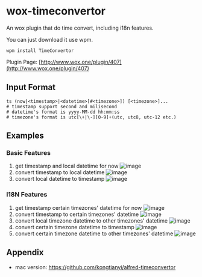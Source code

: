 # wox-timeconvertor
An wox plugin that do time convert, including i18n features.

You can just download it use wpm.
```
wpm install TimeConvertor
```

Plugin Page: [http://www.wox.one/plugin/407](http://www.wox.one/plugin/407)

## Input Format
```
ts (now|<timestamp>|<datetime>[#<timezone>]) [<timezone>]...
# timestamp support second and milisecond
# datetime's format is yyyy-MM-dd hh:mm:ss
# timezone's format is utc[\+|\-][0-9]+(utc, utc8, utc-12 etc.)
```

## Examples
### Basic Features
1. get timestamp and local datetime for now
 ![image](https://user-images.githubusercontent.com/15275771/206887026-e313ff5b-025b-4d1a-984e-9ff91b0b3d8b.png)
2. convert timestamp to local datetime
 ![image](https://user-images.githubusercontent.com/15275771/206887042-3aff9e7c-5ec4-4d3a-8ff1-1f06f71f941e.png)
3. convert local datetime to timestamp
 ![image](https://user-images.githubusercontent.com/15275771/206887861-241af448-2ffe-498d-bb4b-d2043ea8b619.png)
### I18N Features
1. get timestamp certain timezones' datetime for now
 ![image](https://user-images.githubusercontent.com/15275771/206887081-1977d264-4102-47ff-b5de-e96b3cfc3a2a.png)
2. convert timestamp to certain timezones' datetime 
 ![image](https://user-images.githubusercontent.com/15275771/206887095-4a851704-8b40-4cd4-813a-ea455937c592.png)
3. convert local timezone datetime to other timezones' datetime
 ![image](https://user-images.githubusercontent.com/15275771/206887872-ca3aba80-6506-4425-bd46-f69d92c9b352.png)
4. convert certain timezone datetime to timestamp
 ![image](https://user-images.githubusercontent.com/15275771/206887938-9ca29a46-027f-467d-aa43-352bd2d0dbcb.png)
5. convert certain timezone datetime to other timezones' datetime
 ![image](https://user-images.githubusercontent.com/15275771/206887950-176eada5-86f6-45c8-9a94-bb51d11b5fd9.png)

## Appendix

* mac version: https://github.com/kongtianyi/alfred-timeconvertor
